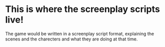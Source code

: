 <!--
SPDX-FileCopyrightText: 2023 Kabir Akzaman <kaabirherococ@gmail.com>

SPDX-License-Identifier: CC0-1.0
-->

# This is where the screenplay scripts live!

The game would be written in a screenplay script format, explaining the scenes and the charecters and what they are doing at that time.
